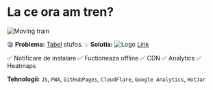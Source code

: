 # La ce ora am tren?

![Moving train](https://laceoraamtren.cf/image/train.gif "La ce oră am tren?")

   :tired_face: **Problema:** [Tabel](https://regiocalatori.ro/wp-content/uploads/2018/12/Brasov-Zarnesti.pdf) stufos.
   :bulb: **Solutia:** ![Logo](https://laceoraamtren.cf/image/icon/favicon-32x32.png) [Link](https://laceoraamtren.cf/)

   :white_check_mark: Notificare de instalare
   :white_check_mark: Fuctioneaza offline
   :white_check_mark: CDN
   :white_check_mark: Analytics
   :white_check_mark: Heatmaps

   **Tehnologii:** `JS`, `PWA`, `GitHubPages`, `CloudFlare`, `Google Analytics`, `HotJar`
